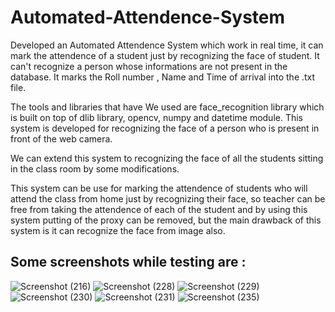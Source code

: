 # Automated-Attendence-System
Developed an Automated Attendence System which work in real time, it can mark the attendence of a student just by recognizing the face of student. It can't recognize a person whose informations are not present in the database. It marks the Roll number , Name and Time of arrival into the .txt file.

The tools and libraries that have We used are face_recognition library which is built on top of dlib library, opencv, numpy and datetime module. This system is developed for recognizing the face of a person who is present in front of the web camera.

We can extend this system to recognizing the face of all the students sitting in the class room by some modifications.

This system can be use for marking the attendence of students who will attend the class from home just by recognizing their face, so teacher can be free from taking the attendence of each of the student and by using this system putting of the proxy can be removed, but the main drawback of this system is it can recognize the face from image also.

## Some screenshots while testing are :

![Screenshot (216)](https://user-images.githubusercontent.com/41646536/87219657-a632e080-c37a-11ea-8da3-5db5c9d2e02c.png)      ![Screenshot (228)](https://user-images.githubusercontent.com/41646536/87219676-f1e58a00-c37a-11ea-85ec-0e59e191ba0b.png)    ![Screenshot (229)](https://user-images.githubusercontent.com/41646536/87219698-22c5bf00-c37b-11ea-9994-632eb0d33d32.png)   ![Screenshot (230)](https://user-images.githubusercontent.com/41646536/87219720-57d21180-c37b-11ea-97cf-691b3d7d073d.png)   ![Screenshot (231)](https://user-images.githubusercontent.com/41646536/87219733-70dac280-c37b-11ea-805d-3f30b5f1e7ae.png)       ![Screenshot (235)](https://user-images.githubusercontent.com/41646536/87219792-f65e7280-c37b-11ea-8ada-f39d5dce9844.png)



